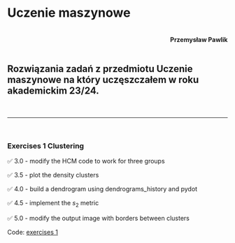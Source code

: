 # **Uczenie maszynowe**
<br>
<div style="text-align: right"><b>Przemysław Pawlik</b></div>
<br>

## Rozwiązania zadań z przedmiotu Uczenie maszynowe na który uczęszczałem w roku akademickim 23/24.
<br>

----------
<br>

### Exercises 1 Clustering

✅ 3.0 - modify the HCM code to work for three groups

✅ 3.5 - plot the density clusters

✅ 4.0 - build a dendrogram using dendrograms_history and pydot

✅ 4.5 - implement the $s_2$ metric

✅ 5.0 - modify the output image with borders between clusters

Code: [exercises 1](047Clustering_Exercises.ipynb)
